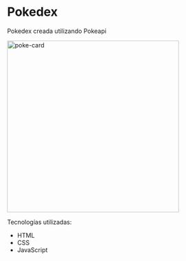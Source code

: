 # Pokedex
Pokedex creada utilizando Pokeapi 

<img src="https://i.postimg.cc/mZmGkMDP/screenshot.png" alt="poke-card" border="0"  width="400" />

Tecnologías utilizadas:
- HTML
- CSS
- JavaScript
